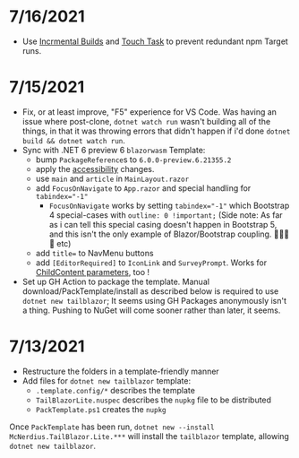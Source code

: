 # 7/16/2021

- Use [Incrmental Builds](https://docs.microsoft.com/en-us/visualstudio/msbuild/incremental-builds?view=vs-2019) and [Touch Task](https://docs.microsoft.com/en-us/visualstudio/msbuild/touch-task?view=vs-2019) to prevent redundant npm Target runs.

# 7/15/2021

- Fix, or at least improve, "F5" experience for VS Code. Was having an issue where post-clone, `dotnet watch run` wasn't building all of the things, in that it was throwing errors that didn't happen if i'd done `dotnet build && dotnet watch run`.
- Sync with .NET 6 preview 6 `blazorwasm` Template:
  - bump `PackageReference`s to `6.0.0-preview.6.21355.2`
  - apply the [accessibility](https://devblogs.microsoft.com/aspnet/asp-net-core-updates-in-net-6-preview-6/#improved-blazor-accessibility) changes.
  - use `main` and `article` in `MainLayout.razor`
  - add `FocusOnNavigate` to `App.razor` and special handling for `tabindex="-1"`
    - `FocusOnNavigate` works by setting `tabindex="-1"` which Bootstrap 4 special-cases with `outline: 0 !important;` (Side note: As far as i can tell this special casing doesn't happen in Bootstrap 5, and this isn't the only example of Blazor/Bootstrap coupling. 🤔🤨😒🙁 etc)
  - add `title=` to NavMenu buttons
  - add `[EditorRequired]` to `IconLink` and `SurveyPrompt`. Works for [ChildContent parameters](Assets/[EditorRequired].png), too !
- Set up GH Action to package the template. Manual download/PackTemplate/install as described below is required to use `dotnet new tailblazor`; It seems using GH Packages anonymously isn't a thing. Pushing to NuGet will come sooner rather than later, it seems.

# 7/13/2021

- Restructure the folders in a template-friendly manner
- Add files for `dotnet new tailblazor` template:
  - `.template.config/*` describes the template
  - `TailBlazorLite.nuspec` describes the `nupkg` file to be distributed
  - `PackTemplate.ps1` creates the `nupkg`

Once `PackTemplate` has been run, `dotnet new --install McNerdius.TailBlazor.Lite.***` will install the `tailblazor` template, allowing `dotnet new tailblazor`.
